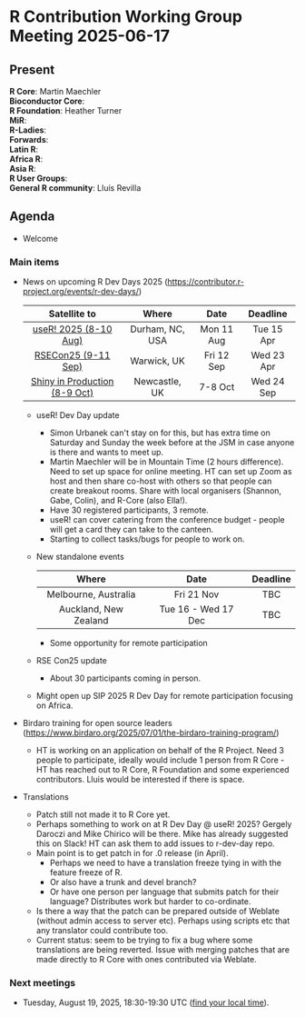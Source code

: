 # R Contribution Working Group Meeting 2025-06-17

## Present

**R Core**: Martin Maechler  
**Bioconductor Core**:   
**R Foundation**:  Heather Turner  
**MiR**:   
**R-Ladies**:   
**Forwards**:   
**Latin R**:   
**Africa R**:   
**Asia R**:   
**R User Groups**:   
**General R community**: Lluís Revilla 

## Agenda

- Welcome

### Main items

- News on upcoming R Dev Days 2025 (https://contributor.r-project.org/events/r-dev-days/) 
 
    |          Satellite to         |       Where      | Date |   Deadline  |
    |:-----------------------------:|:----------------:|:-------------:|:---------:|
    | [useR! 2025 (8-10 Aug)](https://user2025.r-project.org/additional/r-dev-day)         | Durham, NC, USA  | Mon 11 Aug    | Tue 15 Apr |
    | [RSECon25 (9-11 Sep)](https://warwick.ac.uk/fac/sci/statistics/news/r-dev-day-rsecon25) | Warwick, UK      | Fri 12 Sep    | Wed 23 Apr |
    | [Shiny in Production (8-9 Oct)](https://pretix.eu/r-contributors/r-dev-day-sip-2025/) | Newcastle, UK    | 7-8 Oct       | Wed 24 Sep |
     
     - useR! Dev Day update
         - Simon Urbanek can't stay on for this, but has  extra time on Saturday and Sunday the week before at the JSM in case anyone is there and wants to meet up.
         - Martin Maechler will be in Mountain Time (2 hours difference). Need to set up space for online meeting. HT can set up Zoom as host and then share co-host with others so that people can create breakout rooms. Share with local organisers (Shannon, Gabe, Colin), and R-Core (also Ella!).
         - Have 30 registered participants, 3 remote.
         - useR! can cover catering from the conference budget - people will get a card they can take to the canteen.
         - Starting to collect tasks/bugs for people to work on.
     - New standalone events

        | Where                | Date     |   Deadline  |
        |:--------------------:|:--------:|:-----------:|
        | Melbourne, Australia | Fri 21 Nov   | TBC |
        | Auckland, New Zealand | Tue 16 - Wed 17 Dec | TBC |
        
        - Some opportunity for remote participation
     
     - RSE Con25 update
         - About 30 participants coming in person.
         
     - Might open up SIP 2025 R Dev Day for remote participation focusing on Africa.
    
- Birdaro training for open source leaders (https://www.birdaro.org/2025/07/01/the-birdaro-training-program/)
    - HT is working on an application on behalf of the R Project. Need 3 people to participate, ideally would include 1 person from R Core - HT has reached out to R Core, R Foundation and some experienced contributors. Lluis would be interested if there is space.

- Translations
    - Patch still not made it to R Core yet.
    - Perhaps something to work on at R Dev Day @ useR! 2025? Gergely Daroczi and Mike Chirico will be there. Mike has already suggested this on Slack! HT can ask them to add issues to r-dev-day repo.
    - Main point is to get patch in for .0 release (in April).
        - Perhaps we need to have a translation freeze tying in with the feature freeze of R.
        - Or also have a trunk and devel branch?
        - Or have one person per language that submits patch for their language? Distributes work but harder to co-ordinate.
    - Is there a way that the patch can be prepared outside of Weblate (without admin access to server etc). Perhaps using scripts etc that any translator could contribute too.
    - Current status: seem to be trying to fix a bug where some translations are being reverted. Issue with merging patches that are made directly to R Core with ones contributed via Weblate.

### Next meetings

- Tuesday, August 19, 2025, 18:30-19:30 UTC ([find your local time](https://arewemeetingyet.com/UTC/2025-08-19/18:30/R%20Contribution%20Working%20Group)).
